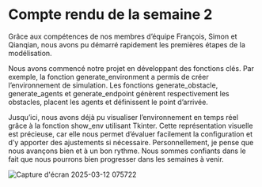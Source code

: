 # Compte rendu de la semaine 2

Grâce aux compétences de nos membres d’équipe François, Simon et Qianqian, nous avons pu démarré rapidement les premières étapes de la modélisation.

Nous avons commencé notre projet en développant des fonctions clés. Par exemple, la fonction generate_environment a permis de créer l’environnement de simulation. Les fonctions generate_obstacle, generate_agents et generate_endpoint génèrent respectivement les obstacles, placent les agents et définissent le point d’arrivée.

Jusqu’ici, nous avons déjà pu visualiser l’environnement en temps réel grâce à la fonction show_env utilisant Tkinter. Cette représentation visuelle est précieuse, car elle nous permet d’évaluer facilement la configuration et d’y apporter des ajustements si nécessaire. Personnellement, je pense que nous avançons bien et à un bon rythme. Nous sommes confiants dans le fait que nous pourrons bien progresser dans les semaines à venir.

![Capture d'écran 2025-03-12 075722](https://github.com/user-attachments/assets/89dbc828-aa40-4bbd-a0f7-3b4fe22c9832)

